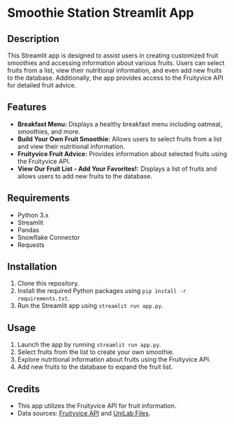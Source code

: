 # Smoothie Station Streamlit App

## Description
This Streamlit app is designed to assist users in creating customized fruit smoothies and accessing information about various fruits. Users can select fruits from a list, view their nutritional information, and even add new fruits to the database. Additionally, the app provides access to the Fruityvice API for detailed fruit advice.

## Features
- **Breakfast Menu:** Displays a healthy breakfast menu including oatmeal, smoothies, and more.
- **Build Your Own Fruit Smoothie:** Allows users to select fruits from a list and view their nutritional information.
- **Fruityvice Fruit Advice:** Provides information about selected fruits using the Fruityvice API.
- **View Our Fruit List - Add Your Favorites!:** Displays a list of fruits and allows users to add new fruits to the database.

## Requirements
- Python 3.x
- Streamlit
- Pandas
- Snowflake Connector
- Requests

## Installation
1. Clone this repository.
2. Install the required Python packages using `pip install -r requirements.txt`.
3. Run the Streamlit app using `streamlit run app.py`.

## Usage
1. Launch the app by running `streamlit run app.py`.
2. Select fruits from the list to create your own smoothie.
3. Explore nutritional information about fruits using the Fruityvice API.
4. Add new fruits to the database to expand the fruit list.

## Credits
- This app utilizes the Fruityvice API for fruit information.
- Data sources: [Fruityvice API](https://fruityvice.com/api) and [UniLab Files](https://uni-lab-files.s3.us-west-2.amazonaws.com/dabw/fruit_macros.txt).
